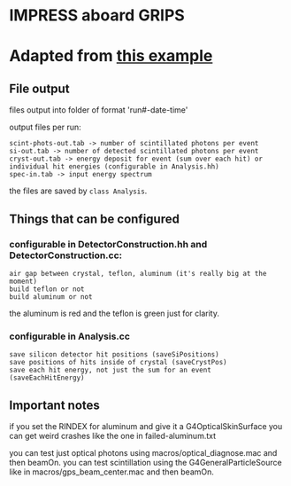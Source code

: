 # IMPRESS aboard GRIPS
# Adapted from [this example](https://github.com/settwi/g4-basic-scintillation)
## File output

files output into folder of format 'run#-date-time'

output files per run:

	scint-phots-out.tab -> number of scintillated photons per event
	si-out.tab -> number of detected scintillated photons per event
	cryst-out.tab -> energy deposit for event (sum over each hit) or individual hit energies (configurable in Analysis.hh)
	spec-in.tab -> input energy spectrum
	
the files are saved by `class Analysis`.

## Things that can be configured
### configurable in DetectorConstruction.hh and DetectorConstruction.cc:
	air gap between crystal, teflon, aluminum (it's really big at the moment)
	build teflon or not
	build aluminum or not
the aluminum is red and the teflon is green just for clarity.

### configurable in Analysis.cc
	save silicon detector hit positions (saveSiPositions)
	save positions of hits inside of crystal (saveCrystPos)
	save each hit energy, not just the sum for an event (saveEachHitEnergy)

## Important notes
if you set the RINDEX for aluminum and give it a G4OpticalSkinSurface you can get weird crashes like the one in failed-aluminum.txt

you can test just optical photons using macros/optical_diagnose.mac and then beamOn.
you can test scintillation using the G4GeneralParticleSource like in macros/gps_beam_center.mac and then beamOn.
